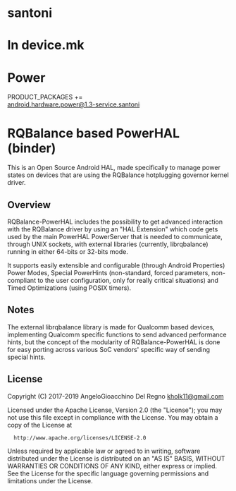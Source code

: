 # santoni #
# In device.mk #
# Power
PRODUCT_PACKAGES += \
    android.hardware.power@1.3-service.santoni

# RQBalance based PowerHAL (binder) #

This is an Open Source Android HAL, made specifically to manage power states
on devices that are using the RQBalance hotplugging governor kernel driver.

## Overview ##

RQBalance-PowerHAL includes the possibility to get advanced interaction with
the RQBalance driver by using an "HAL Extension" which code gets used by the
main PowerHAL PowerServer that is needed to communicate, through UNIX sockets,
with external libraries (currently, librqbalance) running in either 64-bits or
32-bits mode.

It supports easily extensible and configurable (through Android Properties)
Power Modes, Special PowerHints (non-standard, forced parameters,
non-compliant to the user configuration, only for really critical situations)
and Timed Optimizations (using POSIX timers).


## Notes ##

The external librqbalance library is made for Qualcomm based devices,
implementing Qualcomm specific functions to send advanced performance hints,
but the concept of the modularity of RQBalance-PowerHAL is done for easy
porting across various SoC vendors' specific way of sending special hints.


## License ##

Copyright (C) 2017-2019 AngeloGioacchino Del Regno <kholk11@gmail.com>

Licensed under the Apache License, Version 2.0 (the "License");
you may not use this file except in compliance with the License.
You may obtain a copy of the License at

      http://www.apache.org/licenses/LICENSE-2.0

Unless required by applicable law or agreed to in writing, software
distributed under the License is distributed on an "AS IS" BASIS,
WITHOUT WARRANTIES OR CONDITIONS OF ANY KIND, either express or implied.
See the License for the specific language governing permissions and
limitations under the License.
